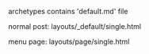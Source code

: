 
archetypes contains 'default.md' file

normal post: layouts/_default/single.html

menu page: layouts/page/single.html
